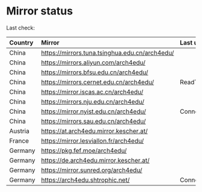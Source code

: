 <script src="./time.js"></script>
# Mirror status
Last check: <script type="text/javascript">localize(1754141720.5339453);</script>

|Country|Mirror|Last update|
|:------|:-----|:----------|
|China|https://mirrors.tuna.tsinghua.edu.cn/arch4edu/|<script type="text/javascript">localize(1754074315);</script>|
|China|https://mirrors.aliyun.com/arch4edu/|<script type="text/javascript">localize(1754074315);</script>|
|China|https://mirrors.bfsu.edu.cn/arch4edu/|<script type="text/javascript">localize(1754074315);</script>|
|China|https://mirrors.cernet.edu.cn/arch4edu/|ReadTimeout|
|China|https://mirror.iscas.ac.cn/arch4edu/|<script type="text/javascript">localize(1754074315);</script>|
|China|https://mirrors.nju.edu.cn/arch4edu/|<script type="text/javascript">localize(1754074315);</script>|
|China|https://mirror.nyist.edu.cn/arch4edu/|ConnectionError|
|China|https://mirrors.sau.edu.cn/arch4edu/|<script type="text/javascript">localize(1754074315);</script>|
|Austria|https://at.arch4edu.mirror.kescher.at/|<script type="text/javascript">localize(1754074315);</script>|
|France|https://mirror.lesviallon.fr/arch4edu/|<script type="text/javascript">localize(1754074315);</script>|
|Germany|https://pkg.fef.moe/arch4edu/|<script type="text/javascript">localize(1754074315);</script>|
|Germany|https://de.arch4edu.mirror.kescher.at/|<script type="text/javascript">localize(1754074315);</script>|
|Germany|https://mirror.sunred.org/arch4edu/|<script type="text/javascript">localize(1754074315);</script>|
|Germany|https://arch4edu.shtrophic.net/|ConnectionError|

<script src="./tablefilter/tablefilter.js"></script>
<script src="./table.js"></script>